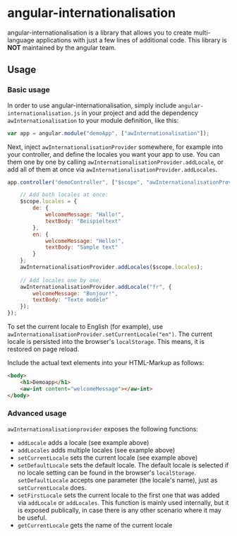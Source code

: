 # angular-internationalisation
angular-internationalisation is a library that allows you to create multi-language applications with just a few lines of additional code. This library is **NOT** maintained by the angular team.

## Usage
### Basic usage
In order to use angular-internationalisation, simply include `angular-internationalisation.js` in your project and add the dependency `awInternationalisation` to your module definition, like this:
````javascript
var app = angular.module("demoApp", ["awInternationalisation"]);
````

Next, inject `awInternationalisationProvider` somewhere, for example into your controller, and define the locales you want your app to use. You can them one by one by calling `awInternationalisationProvider.addLocale`, or add all of them at once via `awInternationalisationProvider.addLocales`.
````javascript
app.controller("demoController", ["$scope", "awInternationalisationProvider", function ($scope, awInternationalisationProvider) {

    // Add both locales at once:
    $scope.locales = {
        de: {
            welcomeMessage: "Hallo!",
            textBody: "Beispieltext"
        },
        en: {
            welcomeMessage: "Hello!",
            textBody: "Sample text"
        }
    };
    awInternationalisationProvider.addLocales($scope.locales);
    
    // Add locales one by one:
    awInternationalisationProvider.addLocale("fr", {
        welcomeMessage: "Bonjour!",
        textBody: "Texte modèle"
    });
});
````
To set the current locale to English (for example), use `awInternationalisationProvider.setCurrentLocale("en")`. The current locale is persisted into the browser's `localStorage`. This means, it is restored on page reload.

Include the actual text elements into your HTML-Markup as follows:
````html
<body>
    <h1>Demoapp</h1>
    <aw-int content="welcomeMessage"></aw-int>
</body>
````

### Advanced usage
`awInternationalisationprovider` exposes the following functions:

- `addLocale` adds a locale (see example above)
- `addLocales` adds multiple locales (see example above)
- `setCurrentLocale` sets the current locale (see example above)
- `setDefaultLocale` sets the default locale. The default locale is selected if no locale setting can be found in the browser's `localStorage`. `setDefaultLocale` accepts one parameter (the locale's name), just as `setCurrentLocale` does.
- `setFirstLocale` sets the current locale to the first one that was added via `addLocale` or `addLocales`. This function is mainly used internally, but it is exposed publically, in case there is any other scenario where it may be useful.
- `getCurrentLocale` gets the name of the current locale